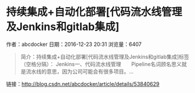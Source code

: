 # 持续集成+自动化部署[代码流水线管理及Jenkins和gitlab集成]
作者：abcdocker
日期：2016-12-23 20:31
浏览量：6407
> 简介：持续集成+自动化部署[代码流水线管理及Jenkins和gitlab集成]标签（空格分隔）： Jenkins一、代码流水线管理　　Pipeline名词顾名思义就是流水线的意思，因为公司可能会有很多项目。...

 链接：http://blog.csdn.net/abcdocker/article/details/53840629
